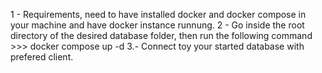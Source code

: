 1 - Requirements, need to have installed docker and docker compose in your machine and have docker instance runnung.
2 - Go inside the root directory of the desired database folder, then run the following command >>> docker compose up -d
3.- Connect toy your started database with prefered client.
